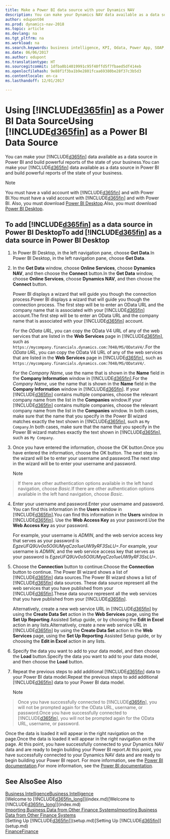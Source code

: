 ```yaml
---
title: Make a Power BI data source with your Dynamics NAV
description: You can make your Dynamics NAV data available as a data source in Power BI and build powerful reports of the state of your business.
author: edupont04
ms.prod: dynamics-nav-2018
ms.topic: article
ms.devlang: na
ms.tgt_pltfrm: na
ms.workload: na
ms.search.keywords: business intelligence, KPI, Odata, Power App, SOAP, analysis
ms.date: 06/06/2017
ms.author: edupont
ms.translationtype: HT
ms.sourcegitcommit: 1dfba8b14019991c95f40ffd5f7fbaed5df414eb
ms.openlocfilehash: 9e88f1f3ba1b9e2801fcaa69380be28f37c3b5d3
ms.contentlocale: en-ca
ms.lasthandoff: 12/01/2017

---
```

# <a name="using-included365finincludesd365finmdmd-as-a-power-bi-data-source"></a><span data-ttu-id="ca77e-103">Using [!INCLUDE[d365fin](includes/d365fin_md.md)] as a Power BI Data Source</span><span class="sxs-lookup"><span data-stu-id="ca77e-103">Using [!INCLUDE[d365fin](includes/d365fin_md.md)] as a Power BI Data Source</span></span>
<span data-ttu-id="ca77e-104">You can make your [!INCLUDE[d365fin](includes/d365fin_md.md)] data available as a data source in Power BI and build powerful reports of the state of your business.</span><span class="sxs-lookup"><span data-stu-id="ca77e-104">You can make your [!INCLUDE[d365fin](includes/d365fin_md.md)] data available as a data source in Power BI and build powerful reports of the state of your business.</span></span>  

> [!NOTE]  
>   <span data-ttu-id="ca77e-105">You must have a valid account with [!INCLUDE[d365fin](includes/d365fin_md.md)] and with Power BI.</span><span class="sxs-lookup"><span data-stu-id="ca77e-105">You must have a valid account with [!INCLUDE[d365fin](includes/d365fin_md.md)] and with Power BI.</span></span> <span data-ttu-id="ca77e-106">Also, you must download [Power BI Desktop](https://powerbi.microsoft.com/en-us/desktop/).</span><span class="sxs-lookup"><span data-stu-id="ca77e-106">Also, you must download [Power BI Desktop](https://powerbi.microsoft.com/en-us/desktop/).</span></span>  

## <a name="to-add-included365finincludesd365finmdmd-as-a-data-source-in-power-bi-desktop"></a><span data-ttu-id="ca77e-107">To add [!INCLUDE[d365fin](includes/d365fin_md.md)] as a data source in Power BI Desktop</span><span class="sxs-lookup"><span data-stu-id="ca77e-107">To add [!INCLUDE[d365fin](includes/d365fin_md.md)] as a data source in Power BI Desktop</span></span>
1. <span data-ttu-id="ca77e-108">In Power BI Desktop, in the left navigation pane, choose **Get Data**.</span><span class="sxs-lookup"><span data-stu-id="ca77e-108">In Power BI Desktop, in the left navigation pane, choose **Get Data**.</span></span>
2. <span data-ttu-id="ca77e-109">In the **Get Data** window, choose **Online Services**, choose **Dynamics NAV**, and then choose the **Connect** button.</span><span class="sxs-lookup"><span data-stu-id="ca77e-109">In the **Get Data** window, choose **Online Services**, choose **Dynamics NAV**, and then choose the **Connect** button.</span></span>

   <span data-ttu-id="ca77e-110">Power BI displays a wizard that will guide you though the connection process.</span><span class="sxs-lookup"><span data-stu-id="ca77e-110">Power BI displays a wizard that will guide you though the connection process.</span></span> <span data-ttu-id="ca77e-111">The first step will be to enter an OData URL and the company name that is associated with your [!INCLUDE[d365fin](includes/d365fin_md.md)] account.</span><span class="sxs-lookup"><span data-stu-id="ca77e-111">The first step will be to enter an OData URL and the company name that is associated with your [!INCLUDE[d365fin](includes/d365fin_md.md)] account.</span></span>  

   <span data-ttu-id="ca77e-112">For the *OData URL*, you can copy the OData V4 URL of any of the web services that are listed in the **Web Services** page in [!INCLUDE[d365fin](includes/d365fin_md.md)], such as `https://mycompany.financials.dynamics.com:7048/MS/ODataV4/`.</span><span class="sxs-lookup"><span data-stu-id="ca77e-112">For the *OData URL*, you can copy the OData V4 URL of any of the web services that are listed in the **Web Services** page in [!INCLUDE[d365fin](includes/d365fin_md.md)], such as `https://mycompany.financials.dynamics.com:7048/MS/ODataV4/`.</span></span>  

   <span data-ttu-id="ca77e-113">For the *Company Name*, use the name that is shown in the **Name** field in the **Company Information** window in [!INCLUDE[d365fin](includes/d365fin_md.md)].</span><span class="sxs-lookup"><span data-stu-id="ca77e-113">For the *Company Name*, use the name that is shown in the **Name** field in the **Company Information** window in [!INCLUDE[d365fin](includes/d365fin_md.md)].</span></span> <span data-ttu-id="ca77e-114">If your [!INCLUDE[d365fin](includes/d365fin_md.md)] contains multiple companies, choose the relevant company name from the list in the **Companies** window.</span><span class="sxs-lookup"><span data-stu-id="ca77e-114">If your [!INCLUDE[d365fin](includes/d365fin_md.md)] contains multiple companies, choose the relevant company name from the list in the **Companies** window.</span></span> <span data-ttu-id="ca77e-115">In both cases, make sure that the name that you specify in the Power BI wizard matches exactly the text shown in [!INCLUDE[d365fin](includes/d365fin_md.md)], such as `My Company`.</span><span class="sxs-lookup"><span data-stu-id="ca77e-115">In both cases, make sure that the name that you specify in the Power BI wizard matches exactly the text shown in [!INCLUDE[d365fin](includes/d365fin_md.md)], such as `My Company`.</span></span>
3. <span data-ttu-id="ca77e-116">Once you have entered the information, choose the OK button.</span><span class="sxs-lookup"><span data-stu-id="ca77e-116">Once you have entered the information, choose the OK button.</span></span> <span data-ttu-id="ca77e-117">The next step in the wizard will be to enter your username and password.</span><span class="sxs-lookup"><span data-stu-id="ca77e-117">The next step in the wizard will be to enter your username and password.</span></span>

   > [!NOTE]  
>    <span data-ttu-id="ca77e-118">If there are other authentication options available in the left hand navigation, choose *Basic*.</span><span class="sxs-lookup"><span data-stu-id="ca77e-118">If there are other authentication options available in the left hand navigation, choose *Basic*.</span></span>
4. <span data-ttu-id="ca77e-119">Enter your username and password.</span><span class="sxs-lookup"><span data-stu-id="ca77e-119">Enter your username and password.</span></span> <span data-ttu-id="ca77e-120">You can find this information in the **Users** window in [!INCLUDE[d365fin](includes/d365fin_md.md)].</span><span class="sxs-lookup"><span data-stu-id="ca77e-120">You can find this information in the **Users** window in [!INCLUDE[d365fin](includes/d365fin_md.md)].</span></span> <span data-ttu-id="ca77e-121">Use the **Web Access Key** as your password.</span><span class="sxs-lookup"><span data-stu-id="ca77e-121">Use the **Web Access Key** as your password.</span></span>

   <span data-ttu-id="ca77e-122">For example, your username is *ADMIN*, and the web service access key that serves as your password is *EgzeUFQ9Uv0o5O0lUMyqCzo1ueUW9yRF3SsLU=*.</span><span class="sxs-lookup"><span data-stu-id="ca77e-122">For example, your username is *ADMIN*, and the web service access key that serves as your password is *EgzeUFQ9Uv0o5O0lUMyqCzo1ueUW9yRF3SsLU=*.</span></span>
5. <span data-ttu-id="ca77e-123">Choose the **Connection** button to continue.</span><span class="sxs-lookup"><span data-stu-id="ca77e-123">Choose the **Connection** button to continue.</span></span> <span data-ttu-id="ca77e-124">The Power BI wizard shows a list of [!INCLUDE[d365fin](includes/d365fin_md.md)] data sources.</span><span class="sxs-lookup"><span data-stu-id="ca77e-124">The Power BI wizard shows a list of [!INCLUDE[d365fin](includes/d365fin_md.md)] data sources.</span></span> <span data-ttu-id="ca77e-125">These data source represent all the web services that you have published from your [!INCLUDE[d365fin](includes/d365fin_md.md)].</span><span class="sxs-lookup"><span data-stu-id="ca77e-125">These data source represent all the web services that you have published from your [!INCLUDE[d365fin](includes/d365fin_md.md)].</span></span>

   <span data-ttu-id="ca77e-126">Alternatively, create a new web service URL in [!INCLUDE[d365fin](includes/d365fin_md.md)] by using the **Create Data Set** action in the **Web Services** page, using the **Set Up Reporting** Assisted Setup guide, or by choosing the **Edit in Excel** action in any lists.</span><span class="sxs-lookup"><span data-stu-id="ca77e-126">Alternatively, create a new web service URL in [!INCLUDE[d365fin](includes/d365fin_md.md)] by using the **Create Data Set** action in the **Web Services** page, using the **Set Up Reporting** Assisted Setup guide, or by choosing the **Edit in Excel** action in any lists.</span></span>

6. <span data-ttu-id="ca77e-127">Specify the data you want to add to your data model, and then choose the **Load** button.</span><span class="sxs-lookup"><span data-stu-id="ca77e-127">Specify the data you want to add to your data model, and then choose the **Load** button.</span></span>
7. <span data-ttu-id="ca77e-128">Repeat the previous steps to add additional [!INCLUDE[d365fin](includes/d365fin_md.md)] data to your Power BI data model.</span><span class="sxs-lookup"><span data-stu-id="ca77e-128">Repeat the previous steps to add additional [!INCLUDE[d365fin](includes/d365fin_md.md)] data to your Power BI data model.</span></span>

   > [!NOTE]  
>    <span data-ttu-id="ca77e-129">Once you have successfully connected to [!INCLUDE[d365fin](includes/d365fin_md.md)], you will not be prompted again for the OData URL, username, or password.</span><span class="sxs-lookup"><span data-stu-id="ca77e-129">Once you have successfully connected to [!INCLUDE[d365fin](includes/d365fin_md.md)], you will not be prompted again for the OData URL, username, or password.</span></span>

<span data-ttu-id="ca77e-130">Once the data is loaded it will appear in the right navigation on the page.</span><span class="sxs-lookup"><span data-stu-id="ca77e-130">Once the data is loaded it will appear in the right navigation on the page.</span></span> <span data-ttu-id="ca77e-131">At this point, you have successfully connected to your Dynamics NAV data and are ready to begin building your Power BI report.</span><span class="sxs-lookup"><span data-stu-id="ca77e-131">At this point, you have successfully connected to your Dynamics NAV data and are ready to begin building your Power BI report.</span></span> <span data-ttu-id="ca77e-132">For more information, see the [Power BI documentation](https://powerbi.microsoft.com/documentation/powerbi-landing-page/).</span><span class="sxs-lookup"><span data-stu-id="ca77e-132">For more information, see the [Power BI documentation](https://powerbi.microsoft.com/documentation/powerbi-landing-page/).</span></span>

## <a name="see-also"></a><span data-ttu-id="ca77e-133">See Also</span><span class="sxs-lookup"><span data-stu-id="ca77e-133">See Also</span></span>
[<span data-ttu-id="ca77e-134">Business Intelligence</span><span class="sxs-lookup"><span data-stu-id="ca77e-134">Business Intelligence</span></span>](bi.md)  
<span data-ttu-id="ca77e-135">[Welcome to [!INCLUDE[d365fin_long](includes/d365fin_long_md.md)]](index.md)</span><span class="sxs-lookup"><span data-stu-id="ca77e-135">[Welcome to [!INCLUDE[d365fin_long](includes/d365fin_long_md.md)]](index.md)</span></span>  
[<span data-ttu-id="ca77e-136">Importing Business Data from Other Finance Systems</span><span class="sxs-lookup"><span data-stu-id="ca77e-136">Importing Business Data from Other Finance Systems</span></span>](upload-data.md)  
<span data-ttu-id="ca77e-137">[Setting Up [!INCLUDE[d365fin](includes/d365fin_md.md)]](setup.md)</span><span class="sxs-lookup"><span data-stu-id="ca77e-137">[Setting Up [!INCLUDE[d365fin](includes/d365fin_md.md)]](setup.md)</span></span>  
[<span data-ttu-id="ca77e-138">Finance</span><span class="sxs-lookup"><span data-stu-id="ca77e-138">Finance</span></span>](finance.md)  

